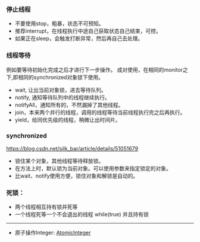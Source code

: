 ### 停止线程
- 不要使用stop，粗暴，状态不可预知。
- 推荐interrupt，在线程执行中途自己获取状态自己结束，可控。
- 如果正在sleep，会触发打断异常，然后再自己去处理。

### 线程等待
例如要等待初始化完成之后才进行下一步操作。
成对使用，在相同的monitor之下,即相同的synchronized对象锁下使用。
- wait, 让出当前对象锁，进去等待队列。
- notify, 通知等待队列中的线程继续执行。
- notifyAll，通知所有的，不然漏掉了其他线程。
- join，本来两个并行的线程，调用的线程等待当前线程执行完之后再执行。
- yield，给同优先级的线程，稍微让出时间片。


### synchronized
https://blog.csdn.net/silk_bar/article/details/51051679
- 锁住某个对象，其他线程等待释放锁。
- 在方法上时，默认锁为当前对象。可以使用参数来指定锁定的对象。
- 比wait、notify使用方便，锁住对象和解锁是自动的。



### 死锁： 
- 两个线程相互持有锁并死等
- 一个线程死等一个不会退出的线程 while(true) 并且持有锁


---

- 原子操作Integer: [AtomicInteger](https://blog.csdn.net/fanrenxiang/article/details/80623884)
